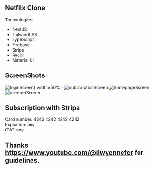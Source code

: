 ## Netflix Clone

Technologies:
- NextJS 
- TailwindCSS
- TypeScript
- Firebase
- Stripe
- Recoil
- Material UI

## ScreenShots

![loginScreen](https://user-images.githubusercontent.com/114258377/217884738-e633b64d-4dc2-448d-b879-977aefb105b4.png){ width=50% }
![subscriptionScreen](https://user-images.githubusercontent.com/114258377/217884796-9e6a9199-019c-442f-83a9-57bfb8062ee8.png)
![homepageScreen](https://user-images.githubusercontent.com/114258377/217884976-9bf33c39-6485-419a-8a8e-5e5dbcde04b3.png)
![accountScreen](https://user-images.githubusercontent.com/114258377/217885001-190d3b6f-7fca-484e-ab36-cfafe5ca19de.png)

## Subscription with Stripe

Card number: 4242 4242 4242 4242<br>
Expiration: any<br>
CVC: any

## Thanks https://www.youtube.com/@ilwyennefer for guidelines.
